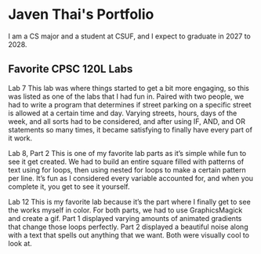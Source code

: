 # Javen Thai's Portfolio

I am a CS major and a student at CSUF, and I expect to graduate in 2027 to 2028.

## Favorite CPSC 120L Labs
Lab 7
This lab was where things started to get a bit more engaging, so this was listed as one of the labs that I had fun in. Paired with two people, we had to write a program that determines if street parking on a specific street is allowed at a certain time and day. Varying streets, hours, days of the week, and all sorts had to be considered, and after using IF, AND, and OR statements so many times, it became satisfying to finally have every part of it work.

Lab 8, Part 2
This is one of my favorite lab parts as it’s simple while fun to see it get created. We had to build an entire square filled with patterns of text using for loops, then using nested for loops to make a certain pattern per line. It’s fun as I considered every variable accounted for, and when you complete it, you get to see it yourself.

Lab 12
This is my favorite lab because it’s the part where I finally get to see the works myself in color. For both parts, we had to use GraphicsMagick and create a gif. Part 1 displayed varying amounts of animated gradients that change those loops perfectly. Part 2 displayed a beautiful noise along with a text that spells out anything that we want. Both were visually cool to look at.
